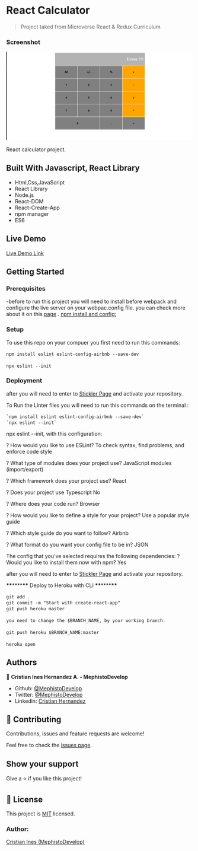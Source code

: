# React Calculator

> Project taked from Microverse React & Redux Curriculum

### Screenshot

![screenshot](./calculator.png)

React calculator project.

## Built With Javascript, React Library

- Html,Css,JavaScript
- React Library
- Node.js
- React-DOM
- React-Create-App
- npm manager
- ES6

## Live Demo

[Live Demo Link](https://react-calculator2020.herokuapp.com/)

## Getting Started

### Prerequisites

-before to run this project you will need to install before webpack and configure the live server on your webpac.config file. you can check more about it on this [page](https://webpack.js.org/guides/installation/) .
[npm install and config: ](https://docs.npmjs.com/cli/install)

### Setup

To use this repo on your compuer you first need to run this commands:

```
npm install eslint eslint-config-airbnb --save-dev

npx eslint --init
```

### Deployment

after you will need to enter to [Stickler Page](https://stickler-ci.com/) and activate your repository.

To Run the Linter files you will need to run this commands on the terminal :

```
`npm install eslint eslint-config-airbnb --save-dev`
`npx eslint --init`
```

npx eslint --init, with this configuration:

? How would you like to use ESLint? To check syntax, find problems, and enforce code style

? What type of modules does your project use? JavaScript modules (import/export)

? Which framework does your project use? React

? Does your project use Typescript No

? Where does your code run? Browser

? How would you like to define a style for your project? Use a popular style guide

? Which style guide do you want to follow? Airbnb

? What format do you want your config file to be in? JSON

The config that you've selected requires the following dependencies: ? Would you like to install them now with npm? Yes

after you will need to enter to [Stickler Page](https://stickler-ci.com/) and activate your repository.

**\*\***\*\*\*\***\*\*** Deploy to Heroku with CLI **\*\***\*\*\*\***\*\***

```
git add .
git commit -m "Start with create-react-app"
git push heroku master

you need to change the $BRANCH_NAME, by your working branch.

git push heroku $BRANCH_NAME:master

heroku open
```

## Authors

👤 **Cristian Ines Hernandez A. - MephistoDevelop**

- Github: [@MephistoDevelop](https://github.com/MephistoDevelop)
- Twitter: [@MephistoDevelop](https://twitter.com/MephistoDevelop)
- Linkedin: [Cristian Hernandez](https://www.linkedin.com/in/cristian-hernandez1992/)

## 🤝 Contributing

Contributions, issues and feature requests are welcome!

Feel free to check the [issues page](issues/).

## Show your support

Give a ⭐️ if you like this project!

## 📝 License

This project is [MIT](lic.url) licensed.

### Author:

[Cristian Ines (MephistoDevelop)](https://github.com/MephistoDevelop)
